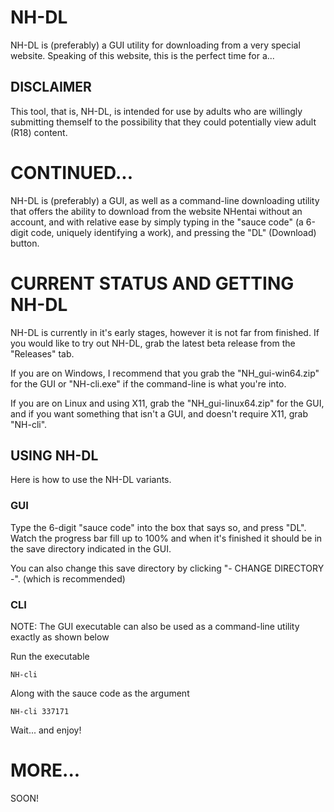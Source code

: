 # NH-DL

NH-DL is (preferably) a GUI utility for downloading from a very special website.
Speaking of this website, this is the perfect time for a...

## DISCLAIMER

This tool, that is, NH-DL, is intended for use by adults who are willingly submitting
themself to the possibility that they could potentially view adult (R18) content.

# CONTINUED...

NH-DL is (preferably) a GUI, as well as a command-line downloading utility that offers 
the ability to download from the website NHentai without an account, and with relative ease
by simply typing in the "sauce code" (a 6-digit code, uniquely identifying a work), and 
pressing the "DL" (Download) button.

# CURRENT STATUS AND GETTING NH-DL

NH-DL is currently in it's early stages, however it is not far from finished.
If you would like to try out NH-DL, grab the latest beta release from the
"Releases" tab.

If you are on Windows, I recommend that you grab the "NH_gui-win64.zip" for the GUI
or "NH-cli.exe" if the command-line is what you're into.

If you are on Linux and using X11, grab the "NH_gui-linux64.zip" for the GUI,
and if you want something that isn't a GUI, and doesn't require X11, grab "NH-cli".

## USING NH-DL

Here is how to use the NH-DL variants.

### GUI

Type the 6-digit "sauce code" into the box that says so, and press "DL".
Watch the progress bar fill up to 100% and when it's finished it should
be in the save directory indicated in the GUI.

You can also change this save directory by clicking "- CHANGE DIRECTORY -".
(which is recommended)

### CLI

NOTE: The GUI executable can also be used as a command-line utility exactly as shown below

Run the executable

```
NH-cli
```

Along with the sauce code as the argument

```
NH-cli 337171
```

Wait... and enjoy!

# MORE...

SOON!


